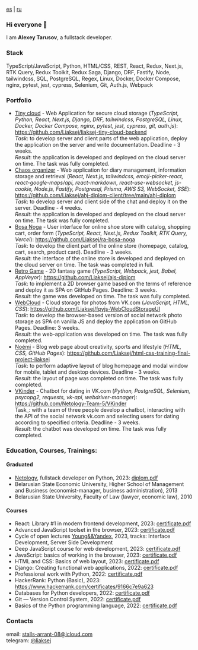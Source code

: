 [es](https://github.com/Liaksej/liaksej/blob/main/README_es.md) | [ru](https://github.com/Liaksej/liaksej/blob/main/README_ru.md)

### Hi everyone 👋

I am **Alexey Tarusov**, a fullstack developer.

### Stack

TypeScript/JavaScript, Python, HTML/CSS, REST, React, Redux, Next.js, RTK Query, Redux Toolkit, Redux Saga, Django, DRF, Fastify, Node, tailwindcss, SQL, PostgreSQL, Regex, Linux, Docker, Docker Compose, nginx, pytest, jest, cypress, Selenium, Git, Auth.js, Webpack

### Portfolio

* [Tiny cloud](https://github.com/Liaksej/liaksej-tiny-cloud-backend) - Web Application for secure cloud storage (_TypeScript, Python, React, Next.js, Django, DRF, tailwindcss, PostgreSQL, Linux, Docker, Docker Compose, nginx, pytest, jest, cypress, git, auth.js_): https://github.com/Liaksej/liaksej-tiny-cloud-backend  
_Task_: to develop server and client parts of the web application, deploy the application on the server and write documentation. Deadline - 3 weeks.  
_Result_: the application is developed and deployed on the cloud server on time. The task was fully completed.
* [Chaos organizer](https://github.com/Liaksej/ahj-diplom-client/tree/main/ahj-diplom) - Web application for diary management, information storage and retrieval (_React, Next.js, tailwindcss, emoji-picker-react, react-google-maps/api, react-markdown, react-use-websocket, js-cookie, Node.js, Fastify, Postgresql, Prisma, AWS S3, WebSocket, SSE_): https://github.com/Liaksej/ahj-diplom-client/tree/main/ahj-diplom  
_Task_: to develop server and client side of the chat and deploy it on the server. Deadline - 4 weeks.  
_Result_: the application is developed and deployed on the cloud server on time. The task was fully completed.
* [Bosa Noga](https://github.com/Liaksej/ra-bosa-noga) - User interface for online shoe store with catalog, shopping cart, order form (_TypeScript, React, Next.js, Redux Toolkit, RTK Query, Vercel_): https://github.com/Liaksej/ra-bosa-noga  
_Task_: to develop the client part of the online store (homepage, catalog, cart, search, product card). Deadline - 3 weeks.  
_Result_: the interface of the online store is developed and deployed on the cloud server on time. The task was completed in full. 
* [Retro Game](https://github.com/Liaksej/ajs-diplom) - 2D fantasy game (_TypeScript, Webpack, jest, Babel, AppVeyor_): https://github.com/Liaksej/ajs-diplom  
_Task_: to implement a 2D browser game based on the terms of reference and deploy it as SPA on GitHub Pages. Deadline: 3 weeks.  
_Result_: the game was developed on time. The task was fully completed.
* [WebCloud](https://github.com/Liaksej/fpyjs-WebCloudStorageUI) - Cloud storage for photos from VK.com (_JavaScript, HTML, CSS_): https://github.com/Liaksej/fpyjs-WebCloudStorageUI  
_Task_: to develop the browser-based version of social network photo storage as SPA on vanilla JS and deploy the application on GitHub Pages. Deadline: 3 weeks.  
_Result_: the web-application was developed on time. The task was fully completed.
* [Noémi](https://github.com/Liaksej/html-css-training-final-project-liaksej) - Blog web page about creativity, sports and lifestyle (_HTML, CSS, GitHub Pages_): https://github.com/Liaksej/html-css-training-final-project-liaksej  
_Task_: to perform adaptive layout of blog homepage and modal window for mobile, tablet and desktop devices. Deadline - 3 weeks.  
_Result_: the layout of page was completed on time. The task was fully completed.
* [VKinder](https://github.com/Netology-Team-5/VKinder) - Chatbot for dating in VK.com (_Python, PostgreSQL, Selenium, psycopg2, requests, vk-api, webdriver-manager_): https://github.com/Netology-Team-5/VKinder  
Task_: with a team of three people develop a chatbot, interacting with the API of the social network vk.com and selecting users for dating according to specified criteria. Deadline - 3 weeks.  
_Result_: the chatbot was developed on time. The task was fully completed.

### Education, Courses, Trainings:

#### Graduated
* [Netology](https://netology.ru/programs/fullstack-python-dev), fullstack developer on Python, 2023: [diplom.pdf](https://github.com/Liaksej/liaksej/files/13766591/certificate-9.pdf)
* Belarusian State Economic University, Higher School of Management and Business (economist-manager, business administration), 2013
* Belarusian State University, Faculty of Law (lawyer, economic law), 2010

#### Courses
* React: Library #1 in modern frontend development, 2023: [certificate.pdf](https://github.com/Liaksej/liaksej/files/13766590/certificate-8.pdf)
* Advanced JavaScript toolset in the browser, 2023: [certificate.pdf](https://github.com/Liaksej/liaksej/files/13766589/certificate-7.pdf)
* Cycle of open lectures [Young&&Yandex](https://yandex.ru/yaintern/schools/open-lectures#schedule-group), 2023, tracks: Interface Development, Server Side Development
* Deep JavaScript course for web development, 2023: [certificate.pdf](https://github.com/Liaksej/liaksej/files/13766587/certificate-6.pdf)
* JavaScript: basics of working in the browser, 2023: [certificate.pdf](https://github.com/Liaksej/liaksej/files/13766585/certificate-5.pdf)
* HTML and CSS: Basics of web layout, 2023: [certificate.pdf](https://github.com/Liaksej/liaksej/files/13766583/certificate-4.pdf)
* Django: Creating functional web applications, 2022: [certificate.pdf](certificates%2Fdjango.pdf)
* Professional work with Python, 2022: [certificate.pdf](certificates%2Fpython_advanced.pdf)
* HackerRank: Python (Basic), 2023: https://www.hackerrank.com/certificates/9166c7e9a623
* Databases for Python developers, 2022: [certificate.pdf](certificates%2Fsql_python.pdf)
* Git — Version Control System, 2022: [certificate.pdf](certificates%2Fgit_certificate.pdf)
* Basics of the Python programming language, 2022: [certificate.pdf](certificates%2Fpython_basic.pdf)

### Contacts
email: stalls-arrant-08@icloud.com    
telegram: [@liaksej](https://t.me/liaksej)


